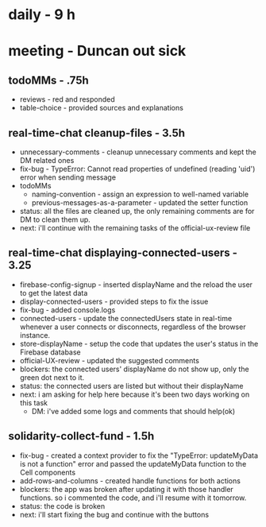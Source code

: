 # daily - 9 h

# meeting - Duncan out sick

## todoMMs - .75h
* reviews - red and responded
* table-choice - provided sources and explanations

## real-time-chat cleanup-files - 3.5h
* unnecessary-comments - cleanup unnecessary comments and kept the DM related ones
* fix-bug - TypeError: Cannot read properties of undefined (reading 'uid') error when sending message
* todoMMs
  * naming-convention - assign an expression to well-named variable
  * previous-messages-as-a-parameter - updated the setter function
* status: all the files are cleaned up, the only remaining comments are for DM to clean them up.
* next: i'll continue with the remaining tasks of the official-ux-review file

## real-time-chat displaying-connected-users - 3.25
* firebase-config-signup - inserted displayName and the reload the user to get the latest data
* display-connected-users - provided steps to fix the issue
* fix-bug - added console.logs
* connected-users - update the connectedUsers state in real-time whenever a user connects or disconnects, regardless of the browser instance.
* store-displayName - setup the code that updates the user's status in the Firebase database
* official-UX-review - updated the suggested comments
* blockers: the connected users' displayName do not show up, only the green dot next to it.
* status: the connected users are listed but without their displayName
* next: i am asking for help here because it's been two days working on this task
  * DM: i've added some logs and comments that should help(ok)

## solidarity-collect-fund - 1.5h
* fix-bug - created a context provider to fix the "TypeError: updateMyData is not a function" error and passed the updateMyData function to the Cell components
* add-rows-and-columns - created handle functions for both actions
* blockers: the app was broken after updating it with those handler functions. so i commented the code, and i'll resume with it tomorrow.
* status: the code is broken
* next: i'll start fixing the bug and continue with the buttons